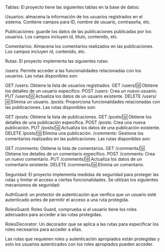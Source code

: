Tablas:
El proyecto tiene las siguientes tablas en la base de datos:

Usuarios: almacena la información de los usuarios registrados en el sistema. Contiene campos para ID, nombre de usuario, contraseña, etc.

Publicaciones: guarde los datos de las publicaciones publicadas por los usuarios. Los campos incluyen id, título, contenido, etc.

Comentarios: Almacena los comentarios realizados en las publicaciones. Los campos incluyen id, contenido, etc.

Rutas:
El proyecto implementa las siguientes rutas:

/users: Permite acceder a las funcionalidades relacionadas con los usuarios. Las rutas disponibles son:

GET /users: Obtiene la lista de usuarios registrados.
GET /users/:id: Obtiene los detalles de un usuario específico.
POST /users: Crea un nuevo usuario.
PUT /users/:id: Actualiza los datos de un usuario existente.
DELETE /users/:id: Elimina un usuario.
/posts: Proporciona funcionalidades relacionadas con las publicaciones. Las rutas disponibles son:

GET /posts: Obtiene la lista de publicaciones.
GET /posts/:id: Obtiene los detalles de una publicación específica.
POST /posts: Crea una nueva publicación.
PUT /posts/:id: Actualiza los datos de una publicación existente.
DELETE /posts/:id: Elimina una publicación.
/comments: Gestiona los comentarios realizados en las publicaciones. Las rutas disponibles son:

GET /comments: Obtiene la lista de comentarios.
GET /comments/:id: Obtiene los detalles de un comentario específico.
POST /comments: Crea un nuevo comentario.
PUT /comments/:id: Actualiza los datos de un comentario existente.
DELETE /comments/:id: Elimina un comentario.

Seguridad:
El proyecto implementa medidas de seguridad para proteger las rutas y limitar el acceso a ciertas funcionalidades. Se utilizan los siguientes mecanismos de seguridad:

AuthGuard: un protector de autenticación que verifica que un usuario esté autenticado antes de permitir el acceso a una ruta protegida.

RolesGuard: Roles Guard, comprueba si el usuario tiene los roles adecuados para acceder a las rutas protegidas.

RolesDecorator: Un decorador que se aplica a las rutas para especificar los roles necesarios para acceder a ellas.

Las rutas que requieren roles y autenticación apropiados están protegidas y solo los usuarios autenticados con los roles apropiados pueden acceder.